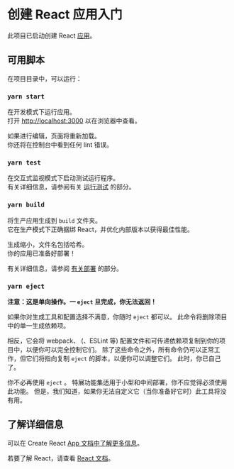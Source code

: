 # <a name="getting-started-with-create-react-app"></a>创建 React 应用入门

此项目已启动创建 React [应用](https://github.com/facebook/create-react-app)。

## <a name="available-scripts"></a>可用脚本

在项目目录中，可以运行：

### `yarn start`

在开发模式下运行应用。\
打开 [http://localhost:3000](http://localhost:3000) 以在浏览器中查看。

如果进行编辑，页面将重新加载。\
你还将在控制台中看到任何 lint 错误。

### `yarn test`

在交互式监视模式下启动测试运行程序。\
有关详细信息，请参阅有关 [运行测试](https://facebook.github.io/create-react-app/docs/running-tests) 的部分。

### `yarn build`

将生产应用生成到 `build` 文件夹。\
它在生产模式下正确捆绑 React，并优化内部版本以获得最佳性能。

生成缩小，文件名包括哈希。\
你的应用已准备好部署！

有关详细信息，请参阅 [有关部署](https://facebook.github.io/create-react-app/docs/deployment) 的部分。

### `yarn eject`

**注意：这是单向操作。一 `eject` 旦完成，你无法返回！**

如果你对生成工具和配置选择不满意，你随时 `eject` 都可以。 此命令将删除项目中的单一生成依赖项。

相反，它会将 webpack、 (、ESLint 等) 配置文件和可传递依赖项复制到你的项目中，以便你可以完全控制它们。 除了这些命令之外，所有命令仍可以正常工作，但它们将指向复制 `eject` 的脚本，以便你可以调整它们。 此时，你已自己了。

你不必再使用 `eject` 。 特展功能集适用于小型和中间部署，你不应觉得必须使用此功能。 但是，我们知道，如果你无法自定义它（当你准备好它时）此工具将没有用。

## <a name="learn-more"></a>了解详细信息

可以在 Create React [App 文档中了解更多信息](https://facebook.github.io/create-react-app/docs/getting-started)。

若要了解 React，请查看 [React 文档](https://reactjs.org/)。
